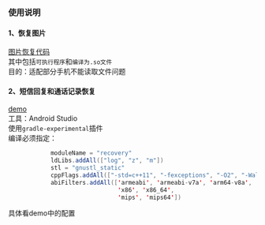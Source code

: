 ### 使用说明

#### 1、恢复图片
[图片恢复代码](https://github.com/xiaoxiaoying/Tools/tree/master/%E5%9B%BE%E7%89%87%E6%81%A2%E5%A4%8D)  
其中包括`可执行程序`和`编译为.so文件`  
目的：适配部分手机不能读取文件问题

#### 2、短信回复和通话记录恢复
[demo](https://github.com/xiaoxiaoying/Tools/tree/master/RecoverySMS)  
工具：Android Studio  
使用`gradle-experimental`插件  
编译必须指定： 

```java
            moduleName = "recovery"
            ldLibs.addAll(["log", "z", "m"])
            stl = "gnustl_static"
            cppFlags.addAll(["-std=c++11", "-fexceptions", "-O2", "-Wall", "-frtti", "-pie", " -fPIE"])
            abiFilters.addAll(['armeabi', 'armeabi-v7a', 'arm64-v8a',
                               'x86', 'x86_64',
                               'mips', 'mips64'])

```
具体看demo中的配置
